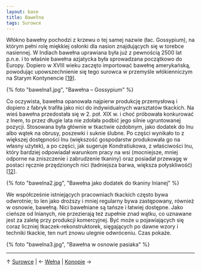 ```yaml
---
layout: base
title: Bawełna
tags: Surowce
---
```


Włókno bawełny pochodzi z krzewu o tej samej nazwie (łac. Gossypium), na którym pełni rolę miękkiej osłonki dla nasion znajdujących się w torebce nasiennej. W Indiach bawełna uprawiana była już z pewnością 2500 lat p.n.e. i to właśnie bawełna azjatycka była sprowadzana początkowo do Europy. Dopiero w XVIII wieku zaczęto importować bawełnę amerykańską, powodując upowszechnienie się tego surowca w przemyśle włókienniczym na Starym Kontynencie [[19][bibliografia]].

{% foto "bawelna1.jpg", "Bawełna – Gossypium" %}

Co oczywista, bawełna opanowała najpierw produkcję przemysłową i dopiero z fabryk trafiła jako nici do indywidualnych warsztatów tkackich. Na wieś bawełna przedostała się w 2. poł. XIX w. i choć próbowała konkurować z lnem, to przez długie lata nie zdołała podbić jego silnie ugruntowanej pozycji. Stosowana była głównie w tkactwie ozdobnym, jako dodatek do lnu albo wątek na obrusy, poszewki i suknie ślubne. Po części wynikało to z większej dostępności lnu (większość gospodarstw produkowała go na własny użytek), a po części, jak sugeruje Kondratiukowa, z właściwości lnu, który bardziej odpowiadał warunkom pracy na wsi (mocniejsze, mniej odporne na zniszczenie i zabrudzenie tkaniny) oraz posiadał przewagę w postaci ręcznie przędzionych nici (ładniejsza barwa, większa połyskliwość) [[12][bibliografia]].

{% foto "bawelna2.jpg", "Bawełna jako dodatek do tkaniny lnianej" %}

We współcześnie istniejących pracowniach tkackich często bywa odwrotnie; to len jako droższy i mniej regularny bywa zastępowany, również w osnowie, bawełną. Nici bawełniane są tańsze i łatwiej dostępne. Jako cieńsze od lnianych, nie przezierają też zupełnie znad wątku, co uznawane jest za zaletę przy produkcji komercyjnej. Być może u pojawiających się coraz liczniej tkaczek-rekonstruktorek, sięgających po dawne wzory i techniki tkackie, ten nurt znowu ulegnie odwróceniu. Czas pokaże.

{% foto "bawelna3.jpg", "Bawełna w osnowie pasiaka" %}

---

↑ [Surowce](/surowce/#main) | ← [Wełna](/surowce/welna/#main) | [Konopie](/surowce/konopie/#main) →

[bibliografia]: /bibliografia/#main